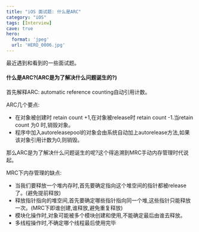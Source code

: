 ```yaml
---
title: "iOS 面试题: 什么是ARC"
category: "iOS"
tags: [Interview]
cave: true
hero:
  format: 'jpeg'
  url: 'HERO_0006.jpg'
---
```

最近遇到和看到的一些面试题。

#### 什么是ARC?(ARC是为了解决什么问题诞生的?)

首先解释ARC: automatic reference counting自动引用计数。

ARC几个要点:

* 在对象被创建时 retain count +1,在对象被release时 retain count -1.当retain count 为0 时,销毁对象。
* 程序中加入autoreleasepool的对象会由系统自动加上autorelease方法,如果该对象引用计数为0,则销毁。

那么ARC是为了解决什么问题诞生的呢?这个得追溯到MRC手动内存管理时代说起。

MRC下内存管理的缺点:

* 当我们要释放一个堆内存时,首先要确定指向这个堆空间的指针都被release了。(避免提前释放)
* 释放指针指向的堆空间,首先要确定哪些指针指向同一个堆,这些指针只能释放一次。(MRC下即谁创建,谁释放,避免重复释放)
* 模块化操作时,对象可能被多个模块创建和使用,不能确定最后由谁去释放。
* 多线程操作时,不确定哪个线程最后使用完毕
